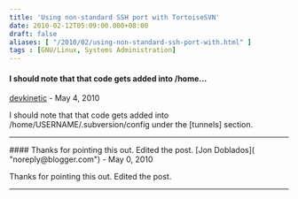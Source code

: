 ```yaml
---
title: 'Using non-standard SSH port with TortoiseSVN'
date: 2010-02-12T05:09:00.000+08:00
draft: false
aliases: [ "/2010/02/using-non-standard-ssh-port-with.html" ]
tags : [GNU/Linux, Systems Administration]
---
```


#### I should note that that code gets added into /home...
[devkinetic]( "noreply@blogger.com") - <time datetime="2010-05-13T02:54:48.000+08:00">May 4, 2010</time>

I should note that that code gets added into /home/USERNAME/.subversion/config under the \[tunnels\] section.
<hr />
#### Thanks for pointing this out. Edited the post.
[Jon Doblados]( "noreply@blogger.com") - <time datetime="2010-05-30T20:30:52.000+08:00">May 0, 2010</time>

Thanks for pointing this out. Edited the post.
<hr />

